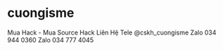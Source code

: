 # cuongisme
Mua Hack - Mua Source Hack Liên Hệ
Tele @cskh_cuongisme
Zalo 034 944 0360
Zalo 034 777 4045
